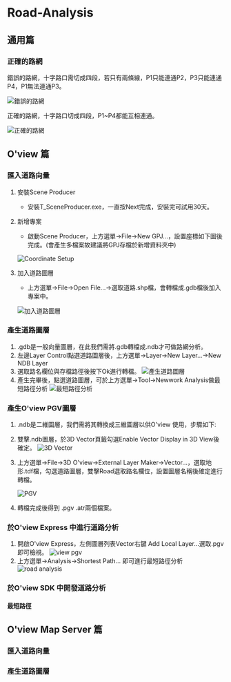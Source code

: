 # Road-Analysis

## 通用篇

### 正確的路網

錯誤的路網，十字路口需切成四段，若只有兩條線，P1只能連通P2，P3只能連通P4，P1無法連通P3。

![錯誤的路網](images/p1.png)

正確的路網，十字路口切成四段，P1~P4都能互相連通。

![正確的路網](images/p2.png)

## O'view 篇

### 匯入道路向量

1. 安裝Scene Producer
    + 安裝T_SceneProducer.exe，一直按Next完成，安裝完可試用30天。

1. 新增專案
    + 啟動Scene Producer，上方選單->File->New GPJ...，設置座標如下圖後完成。(會產生多檔案故建議將GPJ存檔於新增資料夾中)

    ![Coordinate Setup](images/p3.png)
1. 加入道路圖層
    + 上方選單->File->Open File...->選取道路.shp檔，會轉檔成.gdb檔後加入專案中。

    ![加入道路圖層](images/p4.png)

### 產生道路圖層
1. .gdb是一般向量圖層，在此我們需將.gdb轉檔成.ndb才可做路網分析。
1. 左邊Layer Control點選道路圖層後，上方選單->Layer->New Layer...->New NDB Layer
1. 選取路名欄位與存檔路徑後按下Ok進行轉檔。
    ![產生道路圖層](images/p5.png)
1. 產生完畢後，點選道路圖層，可於上方選單->Tool->Newwork Analysis做最短路徑分析
    ![最短路徑分析](images/p6.png)

### 產生O'view PGV圖層
1. .ndb是二維圖層，我們需將其轉換成三維圖層以供O'view 使用，步驟如下:
1. 雙擊.ndb圖層，於3D Vector頁籤勾選Enable Vector Display in 3D View後確定。
    ![3D Vector](images/p7.png)
1. 上方選單->File->3D O'view->External Layer Maker->Vector...，選取地形.tdf檔，勾選道路圖層，雙擊Road選取路名欄位，設置圖層名稱後確定進行轉檔。

    ![PGV](images/p8.png)
1. 轉檔完成後得到 .pgv .atr兩個檔案。

### 於O'view Express 中進行道路分析

1. 開啟O'view Express，左側圖層列表Vector右鍵 Add Local Layer...選取.pgv即可檢視。
    ![view pgv](images/p9.png)
1. 上方選單->Analysis->Shortest Path... 即可進行最短路徑分析
    ![road analysis](images/p10.png)

### 於O'view SDK 中開發道路分析

#### 最短路徑

## O'view Map Server 篇

### 匯入道路向量

### 產生道路圖層
